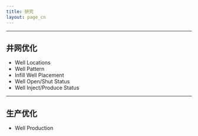 ```yaml
---
title: 研究
layout: page_cn
---
```



---

## 井网优化

* Well Locations
* Well Pattern
* Infill Well Placement
* Well Open/Shut Status
* Well Inject/Produce Status

---

## 生产优化

* Well Production